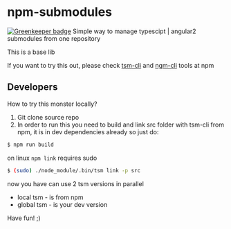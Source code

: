 # npm-submodules

[![Greenkeeper badge](https://badges.greenkeeper.io/valor-software/npm-submodules.svg)](https://greenkeeper.io/)
Simple way to manage typescipt | angular2 submodules from one repository

This is a base lib 

If you want to try this out, please check [tsm-cli](https://www.npmjs.com/package/tsm-cli) and [ngm-cli](https://www.npmjs.com/package/ngm-cli) tools at npm

## Developers
How to try this monster locally?

1. Git clone source repo
2. In order to run this you need to build and link src folder
with tsm-cli from npm, it is in dev dependencies already so just do:
```bash
$ npm run build
```
on linux `npm link` requires sudo
```bash 
$ (sudo) ./node_module/.bin/tsm link -p src
```
now you have can use 2 tsm versions in parallel
- local tsm - is from npm
- global tsm - is your dev version

Have fun! ;)
